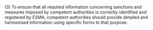 (3) To ensure that all required information concerning sanctions and measures imposed by competent authorities is correctly identified and registered by ESMA, competent authorities should provide detailed and harmonised information using specific forms to that purpose.